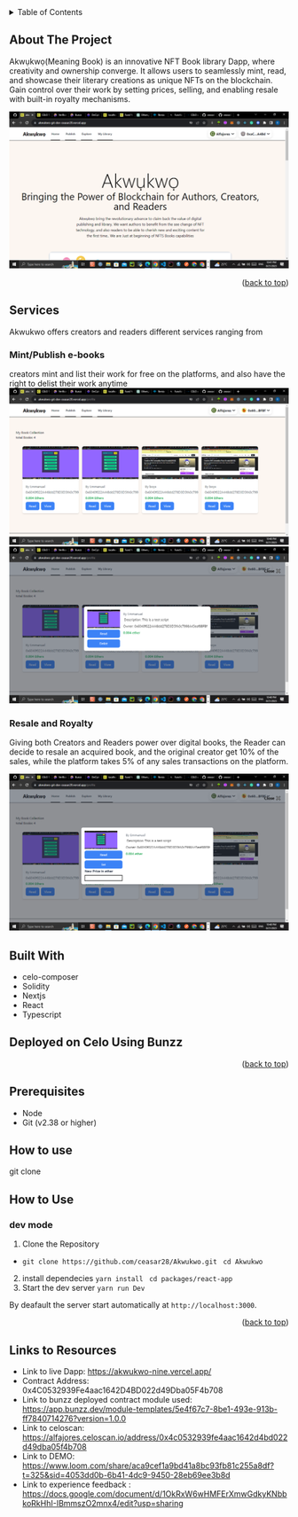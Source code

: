 <!-- TABLE OF CONTENTS -->
<details>
  <summary>Table of Contents</summary>
  <ol>
    <li><a href="#about-the-project">About The Project</a></li>
    <li><a href="#built-with">Built With</a></li>
    <li><a href="#prerequisites">Prerequisites</a></li>
    <li><a href="#installation">Installation</a></li>
    <li><a href="#usage">Usage</a></li>
    <li><a href="#roadmap">Roadmap</a></li>
    <li><a href="#contributing">Contributing</a></li>
    <li><a href="#license">License</a></li>
    <li><a href="#contact">Contact</a></li>
  </ol>
</details>

<!-- ABOUT THE PROJECT -->

## About The Project

Akwụkwọ(Meaning Book) is an innovative NFT Book library Dapp, where creativity and ownership converge. It allows users to seamlessly mint, read, and showcase their literary creations as unique NFTs on the blockchain. Gain control over their work by setting prices, selling, and enabling resale with built-in royalty mechanisms.

![snapshot](<https://github.com/ceasar28/Akwukwo/blob/Dev/packages/react-app/assests/images/Screenshot%20(357).png>)

<p align="right">(<a href="#top">back to top</a>)</p>

## Services

Akwukwo offers creators and readers different services ranging from

### Mint/Publish e-books

creators mint and list their work for free on the platforms, and also have the right to delist their work anytime
![snapshot](<https://github.com/ceasar28/Akwukwo/blob/Dev/packages/react-app/assests/images/Screenshot%20(363).png>)
![snapshot](<https://github.com/ceasar28/Akwukwo/blob/Dev/packages/react-app/assests/images/Screenshot%20(364).png>)

### Resale and Royalty

Giving both Creators and Readers power over digital books, the Reader can decide to resale an acquired book, and the original creator get 10% of the sales, while the platform takes 5% of any sales transactions on the platform.

![snapshot](<https://github.com/ceasar28/Akwukwo/blob/Dev/packages/react-app/assests/images/Screenshot%20(365).png>)

## Built With

- celo-composer
- Solidity
- Nextjs
- React
- Typescript

## Deployed on Celo Using Bunzz

<p align="right">(<a href="#top">back to top</a>)</p>

<!-- GETTING STARTED -->

## Prerequisites

- Node
- Git (v2.38 or higher)

## How to use

git clone

## How to Use

### dev mode

1. Clone the Repository

- `git clone https://github.com/ceasar28/Akwukwo.git`
  ` cd Akwukwo`

2. install dependecies
   `yarn install`
   ` cd packages/react-app`
3. Start the dev server
   `yarn run Dev `

By deafault the server start automatically at `http://localhost:3000`.

<p align="right">(<a href="#top">back to top</a>)</p>

## Links to Resources

- Link to live Dapp: https://akwukwo-nine.vercel.app/
- Contract Address: 0x4C0532939Fe4aac1642D4BD022d49Dba05F4b708
- Link to bunzz deployed contract module used: https://app.bunzz.dev/module-templates/5e4f67c7-8be1-493e-913b-ff7840714276?version=1.0.0
- Link to celoscan: https://alfajores.celoscan.io/address/0x4c0532939fe4aac1642d4bd022d49dba05f4b708
- Link to DEMO: https://www.loom.com/share/aca9cef1a9bd41a8bc93fb81c255a8df?t=325&sid=4053dd0b-6b41-4dc9-9450-28eb69ee3b8d
- Link to experience feedback : https://docs.google.com/document/d/1OkRxW6wHMFErXmwGdkyKNbbkoRkHhI-IBmmszO2mnx4/edit?usp=sharing
